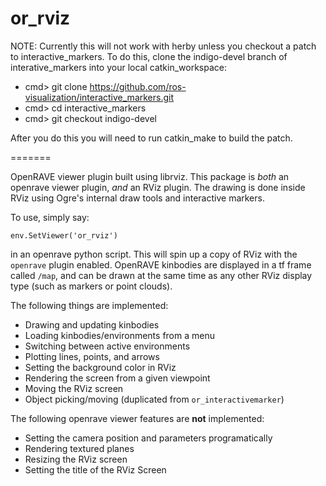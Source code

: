or_rviz
=======
NOTE: Currently this will not work with herby unless you checkout a patch to  interactive_markers.  To do this, clone the indigo-devel branch of interative_markers into your local catkin_workspace:

* cmd> git clone https://github.com/ros-visualization/interactive_markers.git
* cmd> cd interactive_markers
* cmd> git checkout indigo-devel

After you do this you will need to run catkin_make to build the patch.

=======

OpenRAVE viewer plugin built using librviz. This package is *both* an openrave viewer plugin, *and* an RViz plugin. The drawing is done inside RViz using Ogre's internal draw tools and interactive markers.

To use, simply say:

    env.SetViewer('or_rviz')
    
in an openrave python script. This will spin up a copy of RViz with the `openrave` plugin enabled. OpenRAVE kinbodies are displayed in a tf frame called `/map`, and can be drawn at the same time as any other RViz display type (such as markers or point clouds).


The following things are implemented:

* Drawing and updating kinbodies
* Loading kinbodies/environments from a menu
* Switching between active environments
* Plotting lines, points, and arrows
* Setting the background color in RViz
* Rendering the screen from a given viewpoint
* Moving the RViz screen
* Object picking/moving (duplicated from `or_interactivemarker`)

The following openrave viewer features are **not** implemented:

* Setting the camera position and parameters programatically
* Rendering textured planes
* Resizing the RViz screen
* Setting the title of the RViz Screen
